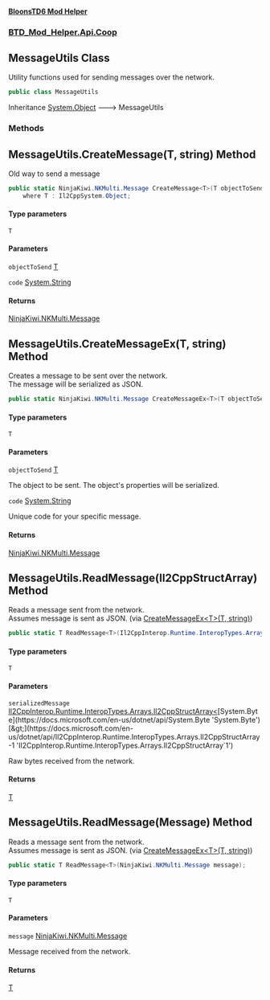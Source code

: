 #### [BloonsTD6 Mod Helper](README.md 'README')
### [BTD_Mod_Helper.Api.Coop](README.md#BTD_Mod_Helper.Api.Coop 'BTD_Mod_Helper.Api.Coop')

## MessageUtils Class

Utility functions used for sending messages over the network.

```csharp
public class MessageUtils
```

Inheritance [System.Object](https://docs.microsoft.com/en-us/dotnet/api/System.Object 'System.Object') &#129106; MessageUtils
### Methods

<a name='BTD_Mod_Helper.Api.Coop.MessageUtils.CreateMessage_T_(T,string)'></a>

## MessageUtils.CreateMessage<T>(T, string) Method

Old way to send a message

```csharp
public static NinjaKiwi.NKMulti.Message CreateMessage<T>(T objectToSend, string code="")
    where T : Il2CppSystem.Object;
```
#### Type parameters

<a name='BTD_Mod_Helper.Api.Coop.MessageUtils.CreateMessage_T_(T,string).T'></a>

`T`
#### Parameters

<a name='BTD_Mod_Helper.Api.Coop.MessageUtils.CreateMessage_T_(T,string).objectToSend'></a>

`objectToSend` [T](BTD_Mod_Helper.Api.Coop.MessageUtils.md#BTD_Mod_Helper.Api.Coop.MessageUtils.CreateMessage_T_(T,string).T 'BTD_Mod_Helper.Api.Coop.MessageUtils.CreateMessage<T>(T, string).T')

<a name='BTD_Mod_Helper.Api.Coop.MessageUtils.CreateMessage_T_(T,string).code'></a>

`code` [System.String](https://docs.microsoft.com/en-us/dotnet/api/System.String 'System.String')

#### Returns
[NinjaKiwi.NKMulti.Message](https://docs.microsoft.com/en-us/dotnet/api/NinjaKiwi.NKMulti.Message 'NinjaKiwi.NKMulti.Message')

<a name='BTD_Mod_Helper.Api.Coop.MessageUtils.CreateMessageEx_T_(T,string)'></a>

## MessageUtils.CreateMessageEx<T>(T, string) Method

Creates a message to be sent over the network.  
The message will be serialized as JSON.

```csharp
public static NinjaKiwi.NKMulti.Message CreateMessageEx<T>(T objectToSend, string code="");
```
#### Type parameters

<a name='BTD_Mod_Helper.Api.Coop.MessageUtils.CreateMessageEx_T_(T,string).T'></a>

`T`
#### Parameters

<a name='BTD_Mod_Helper.Api.Coop.MessageUtils.CreateMessageEx_T_(T,string).objectToSend'></a>

`objectToSend` [T](BTD_Mod_Helper.Api.Coop.MessageUtils.md#BTD_Mod_Helper.Api.Coop.MessageUtils.CreateMessageEx_T_(T,string).T 'BTD_Mod_Helper.Api.Coop.MessageUtils.CreateMessageEx<T>(T, string).T')

The object to be sent. The object's properties will be serialized.

<a name='BTD_Mod_Helper.Api.Coop.MessageUtils.CreateMessageEx_T_(T,string).code'></a>

`code` [System.String](https://docs.microsoft.com/en-us/dotnet/api/System.String 'System.String')

Unique code for your specific message.

#### Returns
[NinjaKiwi.NKMulti.Message](https://docs.microsoft.com/en-us/dotnet/api/NinjaKiwi.NKMulti.Message 'NinjaKiwi.NKMulti.Message')

<a name='BTD_Mod_Helper.Api.Coop.MessageUtils.ReadMessage_T_(Il2CppInterop.Runtime.InteropTypes.Arrays.Il2CppStructArray_byte_)'></a>

## MessageUtils.ReadMessage<T>(Il2CppStructArray<byte>) Method

Reads a message sent from the network.  
Assumes message is sent as JSON. (via [CreateMessageEx&lt;T&gt;(T, string)](BTD_Mod_Helper.Api.Coop.MessageUtils.md#BTD_Mod_Helper.Api.Coop.MessageUtils.CreateMessageEx_T_(T,string) 'BTD_Mod_Helper.Api.Coop.MessageUtils.CreateMessageEx<T>(T, string)'))

```csharp
public static T ReadMessage<T>(Il2CppInterop.Runtime.InteropTypes.Arrays.Il2CppStructArray<byte> serializedMessage);
```
#### Type parameters

<a name='BTD_Mod_Helper.Api.Coop.MessageUtils.ReadMessage_T_(Il2CppInterop.Runtime.InteropTypes.Arrays.Il2CppStructArray_byte_).T'></a>

`T`
#### Parameters

<a name='BTD_Mod_Helper.Api.Coop.MessageUtils.ReadMessage_T_(Il2CppInterop.Runtime.InteropTypes.Arrays.Il2CppStructArray_byte_).serializedMessage'></a>

`serializedMessage` [Il2CppInterop.Runtime.InteropTypes.Arrays.Il2CppStructArray&lt;](https://docs.microsoft.com/en-us/dotnet/api/Il2CppInterop.Runtime.InteropTypes.Arrays.Il2CppStructArray-1 'Il2CppInterop.Runtime.InteropTypes.Arrays.Il2CppStructArray`1')[System.Byte](https://docs.microsoft.com/en-us/dotnet/api/System.Byte 'System.Byte')[&gt;](https://docs.microsoft.com/en-us/dotnet/api/Il2CppInterop.Runtime.InteropTypes.Arrays.Il2CppStructArray-1 'Il2CppInterop.Runtime.InteropTypes.Arrays.Il2CppStructArray`1')

Raw bytes received from the network.

#### Returns
[T](BTD_Mod_Helper.Api.Coop.MessageUtils.md#BTD_Mod_Helper.Api.Coop.MessageUtils.ReadMessage_T_(Il2CppInterop.Runtime.InteropTypes.Arrays.Il2CppStructArray_byte_).T 'BTD_Mod_Helper.Api.Coop.MessageUtils.ReadMessage<T>(Il2CppInterop.Runtime.InteropTypes.Arrays.Il2CppStructArray<byte>).T')

<a name='BTD_Mod_Helper.Api.Coop.MessageUtils.ReadMessage_T_(NinjaKiwi.NKMulti.Message)'></a>

## MessageUtils.ReadMessage<T>(Message) Method

Reads a message sent from the network.  
Assumes message is sent as JSON. (via [CreateMessageEx&lt;T&gt;(T, string)](BTD_Mod_Helper.Api.Coop.MessageUtils.md#BTD_Mod_Helper.Api.Coop.MessageUtils.CreateMessageEx_T_(T,string) 'BTD_Mod_Helper.Api.Coop.MessageUtils.CreateMessageEx<T>(T, string)'))

```csharp
public static T ReadMessage<T>(NinjaKiwi.NKMulti.Message message);
```
#### Type parameters

<a name='BTD_Mod_Helper.Api.Coop.MessageUtils.ReadMessage_T_(NinjaKiwi.NKMulti.Message).T'></a>

`T`
#### Parameters

<a name='BTD_Mod_Helper.Api.Coop.MessageUtils.ReadMessage_T_(NinjaKiwi.NKMulti.Message).message'></a>

`message` [NinjaKiwi.NKMulti.Message](https://docs.microsoft.com/en-us/dotnet/api/NinjaKiwi.NKMulti.Message 'NinjaKiwi.NKMulti.Message')

Message received from the network.

#### Returns
[T](BTD_Mod_Helper.Api.Coop.MessageUtils.md#BTD_Mod_Helper.Api.Coop.MessageUtils.ReadMessage_T_(NinjaKiwi.NKMulti.Message).T 'BTD_Mod_Helper.Api.Coop.MessageUtils.ReadMessage<T>(NinjaKiwi.NKMulti.Message).T')
